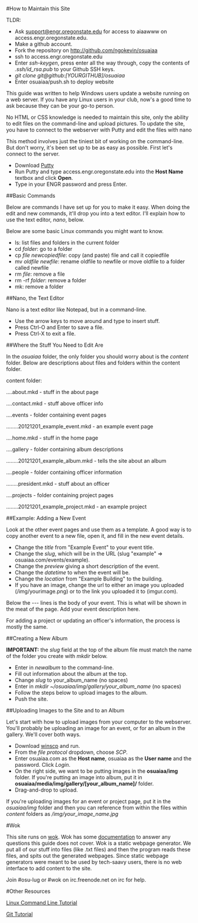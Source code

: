 #How to Maintain this Site

TLDR:

- Ask support@engr.oregonstate.edu for access to aiaawww on
  access.engr.oregonstate.edu.
- Make a github account.
- Fork the repository on http://github.com/ngokevin/osuaiaa
- ssh to access.engr.oregonstate.edu
- Enter *ssh-keygen*, press enter all the way through, copy the contents of
  *.ssh/id\_rsa.pub* to your Github SSH keys.
- *git clone git@github:[YOURGITHUB]/osuaiaa*
- Enter osuaiaa/push.sh to deploy website

This guide was written to help Windows users update a website running on a
web server. If you have any Linux users in your club, now's a good time to ask
because they can be your go-to person.

No HTML or CSS knowledge is needed to maintain this site, only the ability to
edit files on the command-line and upload pictures. To update the site, you have to
connect to the webserver with Putty and edit the files with nano

This method involves just the tiniest bit of working on the command-line. But
don't worry, it's been set up to be as easy as possible. First let's connect to
the server.

- Download [Putty](http://http://the.earth.li/~sgtatham/putty/latest/x86/putty.exe)
- Run Putty and type access.engr.oregonstate.edu into the **Host Name** textbox and click **Open**.
- Type in your ENGR password and press Enter.

##Basic Commands

Below are commands I have set up for you to make it easy. When doing the edit
and new commands, it'll drop you into a text editor. I'll explain how to use
the text editor, *nano*, below.

Below are some basic Linux commands you might want to know.

- ls: list files and folders in the current folder
- cd *folder*: go to a folder
- cp *file* *newcopiedfile*: copy (and paste) file and call it copiedfile
- mv *oldfile* *newfile*: rename oldfile to newfile or move oldfile to a folder
  called newfile
- rm *file*: remove a file
- rm -rf *folder*: remove a folder
- mk: remove a folder

##Nano, the Text Editor

Nano is a text editor like Notepad, but in a command-line.

- Use the arrow keys to move around and type to insert stuff.
- Press Ctrl-O and Enter to save a file.
- Press Ctrl-X to exit a file.

##Where the Stuff You Need to Edit Are

In the *osuaiaa* folder, the only folder you should worry about is the
*content* folder. Below are descriptions about files and folders within the
content folder.

content folder:

....about.mkd - stuff in the about page

....contact.mkd - stuff above officer info

....events - folder containing event pages

........20121201_example_event.mkd - an example event page

....home.mkd - stuff in the home page

....gallery - folder containing album descriptions

........20121201_example_album.mkd - tells the site about an album

....people - folder containing officer information

........president.mkd - stuff about an officer

....projects - folder containing project pages

........20121201_example_project.mkd - an example project

##Example: Adding a New Event

Look at the other event pages and use them as a template. A good way is to copy
another event to a new file, open it, and fill in the new event details.

- Change the *title* from "Example Event" to your event title.
- Change the *slug*, which will be in the URL (slug "example" =>
  osuaiaa.com/events/example).
- Change the *preview* giving a short description of the event.
- Change the *datetime* to when the event will be.
- Change the *location* from "Example Building" to the building.
- If you have an image, change the url to either an image you uploaded
  (/img/yourimage.png) or to the link you uploaded it to (imgur.com).

Below the --- lines is the body of your event. This is what will be shown in
the meat of the page. Add your event description here.

For adding a project or updating an officer's information, the process is
mostly the same.

##Creating a New Album

**IMPORTANT:** the *slug* field at the top of the album file must match the name of
the folder you create with *mkdir* below.

- Enter in *newalbum* to the command-line.
- Fill out information about the album at the top.
- Change *slug* to your\_album\_name (no spaces)
- Enter in *mkdir ~/osuaiaa/img/gallery/your\_album\_name* (no spaces)
- Follow the steps below to upload images to the album.
- Push the site.

##Uploading Images to the Site and to an Album

Let's start with how to upload images from your computer to the webserver.
You'll probably be uploading an image for an event, or for an album in the
gallery. We'll cover both ways.

- Download [winscp](http://winscp.net/download/winscp511.zip) and run.
- From the *file protocol* dropdown, choose *SCP*.
- Enter osuaiaa.com as the **Host name**, osuaiaa as the **User name** and the
  password. Click *Login*.
- On the right side, we want to be putting images in the **osuaiaa/img**
  folder. If you're putting an image into album, put it in
  **osuaiaa/media/img/gallery/[your_album_name]/** folder.
- Drag-and-drop to upload.

If you're uploading images for an event or project page, put it in the
*osuaiaa/img* folder and then you can reference from within the files within
*content* folders as */img/your_image_name.jpg*

#Wok

This site runs on [wok](http://wok.mytmhon.com). Wok has some
[documentation](http://wok.mythmon.com/docs/urls) to answer any questions this
guide does not cover. Wok is a static webpage generator. We put all of our
stuff into files (like .txt files) and then the program reads these files, and
spits out the generated webpages. Since static webpage generators were meant to
be used by tech-saavy users, there is no web interface to add content to the
site.

Join #osu-lug or #wok on irc.freenode.net on irc for help.

#Other Resources

[Linux Command Line Tutorial](http://www.stat.tamu.edu/~dahl/teaching/605/1.20/shell-tutorial/html/index.html)

[Git Tutorial](http://sixrevisions.com/resources/git-tutorials-beginners/)

